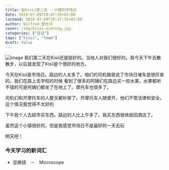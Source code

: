 ```yaml
---
title: 在Kisii第二天 - 小镇的市场日
date: 2018-07-09T20:47:35+03:00
lastmod: 2018-07-09T20:47:35+03:00
author: Wilfred 楚大洋
cover: /img/kisii-evening.jpg
categories: ["日记"]
tags: ["kisii", "towm"]
draft: false
---
```

![image](/img/kisii-evening.jpg)
我们第二天在Kisii还是挺好的。当地人对我们很好的。我今天下午去散散步，以后就发现了Kisii是个很好的地方。
<!--more-->

今天在Kisii是市场日。路边的人太多了。咱们的司机跟我说了市场日堵车是很厉害的。我们在路上去学校的时候
看到了很多的阿姨们在路边买一些水果。水果都听不错的可是阿姨们都坐了在地上了。摩托车也很多了。

司机们和开摩托车的人整天都吵架了。开摩托车人随便开，他们不管法律和安全。这个情况我觉得不太好的

下午我个人去超市买东西。路边的人比上午多了。我买东西很快就回酒店了。

虽然这个小镇很好的，但是我感觉市场日不是最好的一天去玩

明天吧！

### 今天学习的新词汇

* 显微镜　－　Microscope


